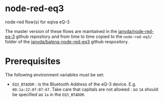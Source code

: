 node-red-eq3
============

node-red flow(s) for eqiva eQ-3 

The master version of these flows are maintained in the [janvda/node-red-eq-3](https://github.com/janvda/node-red-eq3) github repository 
and from time to time copied to the `node-red-eq3/` folder of the [janvda/balena-node-red-eq3](https://github.com/janvda/balena-node-red-eq3) github respository.

# Prerequisites

The following environment variables must be set:

 - `EQ3_BTADDR` : is the Bluetooth Address of the eQ-3 device.  E.g. `00:1a:22:0f:07:67`.  Take care that capitals are not allowed : so `1A` should be specified as `1a` in the `EQ3_BTADDR`.